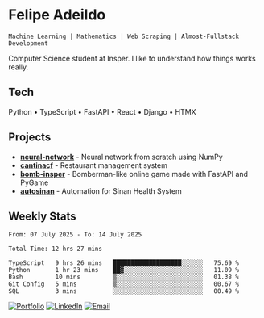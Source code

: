 # Felipe Adeildo

```
Machine Learning | Mathematics | Web Scraping | Almost-Fullstack Development
```

Computer Science student at Insper. I like to understand how things works really.

## Tech
Python • TypeScript • FastAPI • React • Django • HTMX

## Projects
- **[neural-network](https://github.com/felipeadeildo/neural-network)** - Neural network from scratch using NumPy
- **[cantinacf](https://github.com/felipeadeildo/cantinacf)** - Restaurant management system
- **[bomb-insper](https://github.com/insper-dev/bomb)** - Bomberman-like online game made with FastAPI and PyGame 
- **[autosinan](https://github.com/felipeadeildo/autosinan)** - Automation for Sinan Health System

## Weekly Stats
<!--START_SECTION:waka-->

```ansi
From: 07 July 2025 - To: 14 July 2025

Total Time: 12 hrs 27 mins

TypeScript   9 hrs 26 mins   ███████████████████░░░░░░   75.69 %
Python       1 hr 23 mins    ██▓░░░░░░░░░░░░░░░░░░░░░░   11.09 %
Bash         10 mins         ▒░░░░░░░░░░░░░░░░░░░░░░░░   01.38 %
Git Config   5 mins          ▒░░░░░░░░░░░░░░░░░░░░░░░░   00.67 %
SQL          3 mins          ░░░░░░░░░░░░░░░░░░░░░░░░░   00.49 %
```

<!--END_SECTION:waka-->

[![Portfolio](https://img.shields.io/badge/felipeadeildo.com-FF6B6B?style=flat-square&logo=firefox&logoColor=white)](https://felipeadeildo.com)
[![LinkedIn](https://img.shields.io/badge/LinkedIn-0077B5?style=flat-square&logo=linkedin&logoColor=white)](https://linkedin.com/in/felipeadeildo)
[![Email](https://img.shields.io/badge/Email-D14836?style=flat-square&logo=gmail&logoColor=white)](mailto:contato@felipeadeildo.com)
